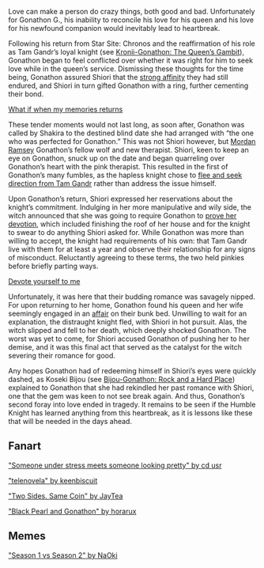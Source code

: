 <!-- title: The Witch’s Trials -->
<!-- relationship: No Longer Together -->

Love can make a person do crazy things, both good and bad. Unfortunately for Gonathon G., his inability to reconcile his love for his queen and his love for his newfound companion would inevitably lead to heartbreak.

Following his return from Star Site: Chronos and the reaffirmation of his role as Tam Gandr’s loyal knight (see [Kronii-Gonathon: The Queen’s Gambit](#edge:kronii-gigi)), Gonathon began to feel conflicted over whether it was right for him to seek love while in the queen’s service. Dismissing these thoughts for the time being, Gonathon assured Shiori that the [strong affinity](https://youtu.be/BSPi8sTHdAY?t=2h50m6s) they had still endured, and Shiori in turn gifted Gonathon with a ring, further cementing their bond.

[What if when my memories returns](#embed:https://youtu.be/BSPi8sTHdAY?t=2h52m33s)

These tender moments would not last long, as soon after, Gonathon was called by Shakira to the destined blind date she had arranged with “the one who was perfected for Gonathon.” This was not Shiori however, but [Mordan Ramsey](https://youtu.be/BSPi8sTHdAY?t=3h11m48s) Gonathon’s fellow wolf and new therapist. Shiori, keen to keep an eye on Gonathon, snuck up on the date and began quarreling over Gonathon’s heart with the pink therapist. This resulted in the first of Gonathon’s many fumbles, as the hapless knight chose to [flee and seek direction from Tam Gandr](https://youtu.be/BSPi8sTHdAY?t=3h18m18s) rather than address the issue himself.

Upon Gonathon’s return, Shiori expressed her reservations about the knight’s commitment. Indulging in her more manipulative and wily side, the witch announced that she was going to require Gonathon to [prove her devotion](https://youtu.be/BSPi8sTHdAY?t=3h39m36s), which included finishing the roof of her house and for the knight to swear to do anything Shiori asked for. While Gonathon was more than willing to accept, the knight had requirements of his own: that Tam Gandr live with them for at least a year and observe their relationship for any signs of misconduct. Reluctantly agreeing to these terms, the two held pinkies before briefly parting ways.

[Devote yourself to me](#embed:https://youtu.be/BSPi8sTHdAY?t=3h51m2s)

Unfortunately, it was here that their budding romance was savagely nipped. For upon returning to her home, Gonathon found his queen and her wife seemingly engaged in an [affair](https://youtu.be/BSPi8sTHdAY?t=4h31m02s) on their bunk bed. Unwilling to wait for an explanation, the distraught knight fled, with Shiori in hot pursuit. Alas, the witch slipped and fell to her death, which deeply shocked Gonathon. The worst was yet to come, for Shiori accused Gonathon of pushing her to her demise, and it was this final act that served as the catalyst for the witch severing their romance for good.

Any hopes Gonathon had of redeeming himself in Shiori’s eyes were quickly dashed, as Koseki Bijou (see [Bijou-Gonathon: Rock and a Hard Place](#edge:gigi-bijou)) explained to Gonathon that she had rekindled her past romance with Shiori, one that the gem was keen to not see break again. And thus, Gonathon’s second foray into love ended in tragedy. It remains to be seen if the Humble Knight has learned anything from this heartbreak, as it is lessons like these that will be needed in the days ahead.

## Fanart

["Someone under stress meets someone looking pretty" by cd usr](https://x.com/cd_usr/status/1922052961083007296)

["telenovela" by keenbiscuit](https://x.com/keenbiscuit/status/1920009469695586658)

["Two Sides. Same Coin" by JayTea](https://x.com/jayteamations/status/1934347059643162875)

["Black Pearl and Gonathon" by horarux](https://x.com/horarux/status/1927672237303415211)

## Memes

["Season 1 vs Season 2" by NaOki](https://x.com/NaOkiExistiert/status/1919968772510597160)
